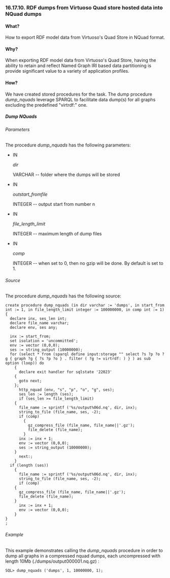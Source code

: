 <div>

<div>

<div>

<div>

### 16.17.10. RDF dumps from Virtuoso Quad store hosted data into NQuad dumps

</div>

</div>

</div>

<div>

<div>

<div>

<div>

#### What?

</div>

</div>

</div>

How to export RDF model data from Virtuoso's Quad Store in NQuad format.

</div>

<div>

<div>

<div>

<div>

#### Why?

</div>

</div>

</div>

When exporting RDF model data from Virtuoso's Quad Store, having the
ability to retain and reflect Named Graph IRI based data partitioning is
provide significant value to a variety of application profiles.

</div>

<div>

<div>

<div>

<div>

#### How?

</div>

</div>

</div>

We have created stored procedures for the task. The dump procedure
<span class="emphasis">*dump_nquads*</span> leverage SPARQL to
facilitate data dump(s) for all graphs excluding the predefined
"virtrdf:" one.

<div>

<div>

<div>

<div>

##### Dump NQuads

</div>

</div>

</div>

<div>

<div>

<div>

<div>

###### Parameters

</div>

</div>

</div>

The procedure <span class="emphasis">*dump_nquads*</span> has the
following parameters:

<div>

- IN

  <span class="emphasis">*dir*</span>

  VARCHAR -- folder where the dumps will be stored

- IN

  <span class="emphasis">*outstart_fromfile*</span>

  INTEGER -- output start from number n

- IN

  <span class="emphasis">*file_length_limit*</span>

  INTEGER -- maximum length of dump files

- IN

  <span class="emphasis">*comp*</span>

  INTEGER -- when set to 0, then no gzip will be done. By default is set
  to 1.

</div>

</div>

<div>

<div>

<div>

<div>

###### Source

</div>

</div>

</div>

The procedure <span class="emphasis">*dump_nquads*</span> has the
following source:

``` programlisting
create procedure dump_nquads (in dir varchar := 'dumps', in start_from int := 1, in file_length_limit integer := 100000000, in comp int := 1)
{
  declare inx, ses_len int;
  declare file_name varchar;
  declare env, ses any;

  inx := start_from;
  set isolation = 'uncommitted';
  env := vector (0,0,0);
  ses := string_output (10000000);
  for (select * from (sparql define input:storage "" select ?s ?p ?o ?g { graph ?g { ?s ?p ?o } . filter ( ?g != virtrdf: ) } ) as sub option (loop)) do
    {
      declare exit handler for sqlstate '22023'
    {
      goto next;
    };
      http_nquad (env, "s", "p", "o", "g", ses);
      ses_len := length (ses);
      if (ses_len >= file_length_limit)
    {
      file_name := sprintf ('%s/output%06d.nq', dir, inx);
      string_to_file (file_name, ses, -2);
      if (comp)
        {
          gz_compress_file (file_name, file_name||'.gz');
          file_delete (file_name);
        }
      inx := inx + 1;
      env := vector (0,0,0);
      ses := string_output (10000000);
    }
      next:;
    }
  if (length (ses))
    {
      file_name := sprintf ('%s/output%06d.nq', dir, inx);
      string_to_file (file_name, ses, -2);
      if (comp)
    {
      gz_compress_file (file_name, file_name||'.gz');
      file_delete (file_name);
    }
      inx := inx + 1;
      env := vector (0,0,0);
    }
}
;
```

</div>

<div>

<div>

<div>

<div>

###### Example

</div>

</div>

</div>

This example demonstrates calling the
<span class="emphasis">*dump_nquads*</span> procedure in order to dump
all graphs in a compressed nquad dumps, each uncompressed with length
10Mb (./dumps/output000001.nq.gz) :

``` programlisting
SQL> dump_nquads ('dumps', 1, 10000000, 1);
```

</div>

</div>

</div>

</div>

